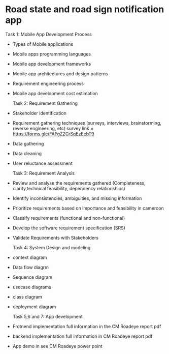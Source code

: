 # Road state and road sign notification app

Task 1: Mobile App Development Process 
- Types of Mobile applications
- Mobile apps programming languages
- Mobile app development frameworks
- Mobile app architectures and design patterns
- Requirement engineering process
- Mobile app development cost estimation

  Task 2: Requirement Gathering 
- Stakeholder identification
- Requirement gathering techniques (surveys, interviews, brainstorming,
reverse engineering, etc) survey link = https://forms.gle/FAFgZ2CrSqEzEcbT9
- Data gathering
- Data cleaning
- User reluctance assessment

  Task 3: Requirement Analysis 
- Review and analyse the requirements gathered (Completeness, clarity,technical feasibility, dependency relationships)
- Identify inconsistencies, ambiguities, and missing information
- Prioritize requirements based on importance and feasibility in cameroon 
- Classify requirements (functional and non-functional)
- Develop the software requirement specification (SRS)
- Validate Requirements with Stakeholders

  Task 4: System Design and modeling
- context diagram
- Data flow diagrm
- Sequence diagram
- usecase diagrams
- class diagram
- deployment diagram

  Task 5,6 and 7: App development
- Frotnend implementation full information in the CM Roadeye report pdf
- backend implementation full information in CM Roadeye report pdf
- App demo in see CM Roadeye power point 
      
